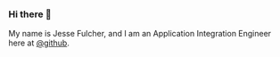 ### Hi there 👋

My name is Jesse Fulcher, and I am an Application Integration Engineer here at [@github](http://github.com/github).
